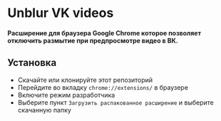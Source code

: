 # Unblur VK videos

#### Расширение для браузера Google Chrome которое позволяет отключить размытие при предпросмотре видео в ВК.

## Установка

- Скачайте или клонируйте этот репозиторий
- Перейдите во вкладку `chrome://extensions/` в браузере
- Включите режим разработчика
- Выберите пункт `Загрузить распакованное расширение` и выберите скачанную папку

